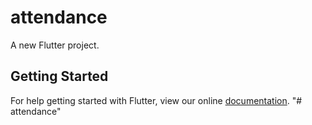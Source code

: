 # attendance

A new Flutter project.

## Getting Started

For help getting started with Flutter, view our online
[documentation](https://flutter.io/).
"# attendance" 

